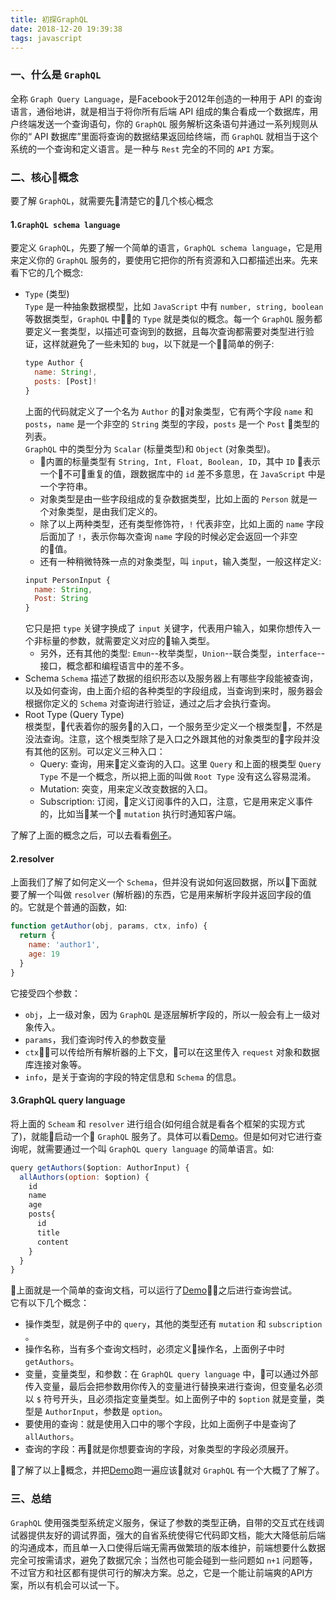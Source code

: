```yaml
---
title: 初探GraphQL
date: 2018-12-20 19:39:38
tags: javascript
---
```

### 一、什么是 `GraphQL`
全称 `Graph Query Language`，是Facebook于2012年创造的一种用于 API 的查询语言，通俗地讲，就是相当于将你所有后端 API 组成的集合看成一个数据库，用户终端发送一个查询语句，你的 `GraphQL` 服务解析这条语句并通过一系列规则从你的“ API 数据库”里面将查询的数据结果返回给终端，而 `GraphQL` 就相当于这个系统的一个查询和定义语言。是一种与 `Rest` 完全的不同的 `API` 方案。
<!--more-->

### 二、核心概念
要了解 `GraphQL`，就需要先清楚它的几个核心概念
#### 1.`GraphQL schema language`
要定义 `GraphQL`，先要了解一个简单的语言，`GraphQL schema language`，它是用来定义你的 `GraphQL` 服务的，要使用它把你的所有资源和入口都描述出来。先来看下它的几个概念:
* `Type` (类型)   
  `Type` 是一种抽象数据模型，比如 `JavaScript` 中有 `number, string, boolean` 等数据类型，`GraphQL` 中的 `Type` 就是类似的概念。每一个 `GraphQL` 服务都要定义一套类型，以描述可查询到的数据，且每次查询都需要对类型进行验证，这样就避免了一些未知的 `bug`，以下就是一个简单的例子:
  ```javascript
  type Author {
    name: String!,
    posts: [Post]!
  }
  ```
  上面的代码就定义了一个名为 `Author` 的对象类型，它有两个字段 `name` 和 `posts`，`name` 是一个非空的 `String` 类型的字段，`posts` 是一个 `Post` 类型的列表。  
  `GraphQL` 中的类型分为 `Scalar` (标量类型)和  `Object` (对象类型)。
  * 内置的标量类型有 `String, Int, Float, Boolean, ID`，其中 `ID` 表示一个不可重复的值，跟数据库中的 `id` 差不多意思，在 `JavaScript` 中是一个字符串。
  * 对象类型是由一些字段组成的复杂数据类型，比如上面的 `Person` 就是一个对象类型，是由我们定义的。
  * 除了以上两种类型，还有类型修饰符，`!` 代表非空，比如上面的 `name` 字段后面加了 `!`，表示你每次查询 `name` 字段的时候必定会返回一个非空的值。
  *  还有一种稍微特殊一点的对象类型，叫 `input`，输入类型，一般这样定义:
    ```javascript
    input PersonInput {
      name: String,
      Post: String
    }
    ```
    它只是把 `type` 关键字换成了 `input` 关键字，代表用户输入，如果你想传入一个非标量的参数，就需要定义对应的输入类型。
  * 另外，还有其他的类型: `Emun`--枚举类型，`Union`--联合类型，`interface`--接口，概念都和编程语言中的差不多。
* Schema
  `Schema` 描述了数据的组织形态以及服务器上有哪些字段能被查询，以及如何查询，由上面介绍的各种类型的字段组成，当查询到来时，服务器会根据你定义的 `Schema` 对查询进行验证，通过之后才会执行查询。
* Root Type (Query Type)  
  根类型，代表着你的服务的入口，一个服务至少定义一个根类型，不然是没法查询。注意，这个根类型除了是入口之外跟其他的对象类型的字段并没有其他的区别。可以定义三种入口：
  * Query: 查询，用来定义查询的入口。这里 `Query` 和上面的根类型 `Query Type` 不是一个概念，所以把上面的叫做 `Root Type` 没有这么容易混淆。
  * Mutation: 突变，用来定义改变数据的入口。
  * Subscription: 订阅，定义订阅事件的入口，注意，它是用来定义事件的，比如当某一个 `mutation` 执行时通知客户端。
  
了解了上面的概念之后，可以去看看[例子](https://github.com/lixpng/graphql-demo/blob/master/src/schema.js)。

#### 2.resolver  
上面我们了解了如何定义一个 `Schema`，但并没有说如何返回数据，所以下面就要了解一个叫做 `resolver` (解析器)的东西，它是用来解析字段并返回字段的值的。它就是个普通的函数，如:
```javascript
function getAuthor(obj, params, ctx, info) {
  return {
    name: 'author1',
    age: 19
  }
}
```
它接受四个参数：
* `obj`，上一级对象，因为 `GraphQL` 是逐层解析字段的，所以一般会有上一级对象传入。
* `params`，我们查询时传入的参数变量
* `ctx`，可以传给所有解析器的上下文，可以在这里传入 `request` 对象和数据库连接对象等。
* `info`，是关于查询的字段的特定信息和 `Schema` 的信息。

#### 3.GraphQL query language
将上面的 `Scheam` 和 `resolver` 进行组合(如何组合就是看各个框架的实现方式了)，就能启动一个 `GraphQL` 服务了。具体可以看[Demo](https://github.com/lixpng/graphql-demo)。但是如何对它进行查询呢，就需要通过一个叫 `GraphQL query language` 的简单语言。如:
```javascript
query getAuthors($option: AuthorInput) {
  allAuthors(option: $option) {
    id
    name
    age
    posts{
      id
      title
      content
    }
  }
}
```
上面就是一个简单的查询文档，可以运行了[Demo](https://github.com/lixpng/graphql-demo)之后进行查询尝试。  
它有以下几个概念：  
* 操作类型，就是例子中的 `query`，其他的类型还有 `mutation` 和 `subscription` 。
* 操作名称，当有多个查询文档时，必须定义操作名，上面例子中时 `getAuthors`。
* 变量，变量类型，和参数：在 `GraphQL query language` 中，可以通过外部传入变量，最后会把参数用你传入的变量进行替换来进行查询，但变量名必须以 `$` 符号开头，且必须指定变量类型。如上面例子中的 `$option` 就是变量，类型是 `AuthorInput`，参数是 `option`。
* 要使用的查询：就是使用入口中的哪个字段，比如上面例子中是查询了 `allAuthors`。
* 查询的字段：再就是你想要查询的字段，对象类型的字段必须展开。  
  
了解了以上概念，并把[Demo](https://github.com/lixpng/graphql-demo)跑一遍应该就对 `GraphQL` 有一个大概了了解了。

### 三、总结
`GraphQL` 使用强类型系统定义服务，保证了参数的类型正确，自带的交互式在线调试器提供友好的调试界面，强大的自省系统使得它代码即文档，能大大降低前后端的沟通成本，而且单一入口使得后端无需再做繁琐的版本维护，前端想要什么数据完全可按需请求，避免了数据冗余；当然也可能会碰到一些问题如 `n+1` 问题等，不过官方和社区都有提供可行的解决方案。总之，它是一个能让前端爽的API方案，所以有机会可以试一下。